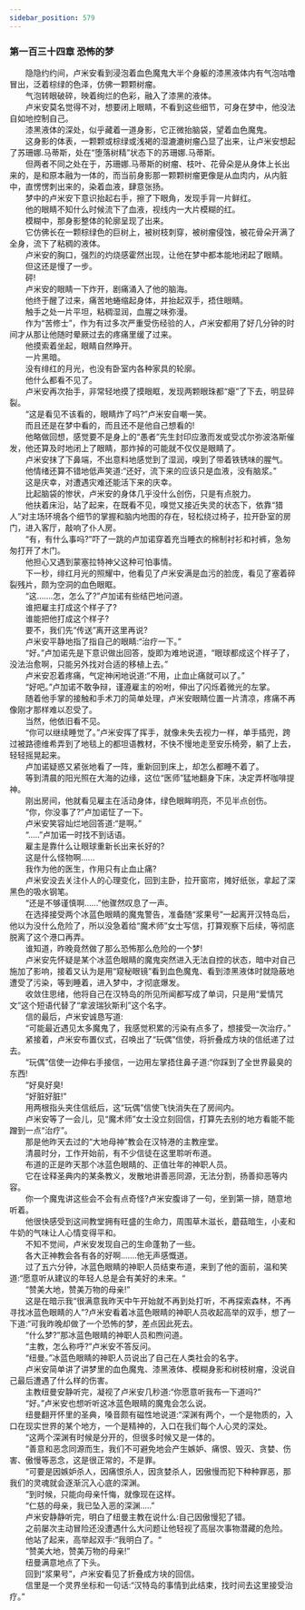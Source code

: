 ```yaml
---
sidebar_position: 579
---
```

### 第一百三十四章 恐怖的梦  


　　隐隐约约间，卢米安看到浸泡着血色魔鬼大半个身躯的漆黑液体内有气泡咕噜冒出，泛着棕绿的色泽，仿佛一颗颗树瘤。  
　　气泡转眼破碎，映着绚烂的色彩，融入了漆黑的液体。  
　　卢米安莫名觉得不对，想要闭上眼睛，不看到这些细节，可身在梦中，他没法自如地控制自己。  
　　漆黑液体的深处，似乎藏着一道身影，它正微抬脑袋，望着血色魔鬼。  
　　这身影的体表，一颗颗或棕绿或浅褐的湿漉漉树瘤凸显了出来，让卢米安想起了苏珊娜.马蒂斯，处在“堕落树精”状态下的苏珊娜.马蒂斯。  
　　但两者不同之处在于，苏珊娜.马蒂斯的树瘤、枝叶、花骨朵是从身体上长出来的，是和原本融为一体的，而当前身影那一颗颗树瘤更像是从血肉内，从内脏中，直愣愣刺出来的，染着血液，肆意张扬。  
　　梦中的卢米安下意识抬起右手，擦了下眼角，发现手背一片鲜红。  
　　他的眼睛不知什么时候流下了血液，视线内一大片模糊的红。  
　　模糊中，那身影整体的轮廓呈现了出来。  
　　它仿佛长在一颗棕绿色的巨树上，被树枝刺穿，被树瘤侵蚀，被花骨朵开满了全身，流下了粘稠的液体。  
　　卢米安的胸口，强烈的灼烧感霍然出现，让他在梦中都本能地闭起了眼睛。  
　　但这还是慢了一步。  
　　砰!  
　　卢米安的眼睛一下炸开，剧痛涌入了他的脑海。  
　　他终于醒了过来，痛苦地蜷缩起身体，并抬起双手，捂住眼睛。  
　　触手之处一片平坦，粘稠湿润，血腥之味弥漫。  
　　作为“苦修士”，作为有过多次严重受伤经验的人，卢米安都用了好几分钟的时间才从那让他随时晕厥过去的疼痛里缓了过来。  
　　他摸索着坐起，眼睛自然睁开。  
　　一片黑暗。  
　　没有绯红的月光，也没有卧室内各种家具的轮廓。  
　　他什么都看不见了。  
　　卢米安再次抬手，非常轻地摸了摸眼眶，发现两颗眼珠都“瘪”了下去，明显碎裂。  
　　“这是看见不该看的，眼睛炸了吗?”卢米安自嘲一笑。  
　　而且还是在梦中看的，而且还不是他自己想看的!  
　　他略做回想，感觉要不是身上的“愚者”先生封印应激而发或受忒尔弥波洛斯催发，他还算及时地闭上了眼睛，那炸掉的可能就不仅仅是眼睛了。  
　　卢米安抹了下鼻端，不出意料地感觉到了湿润，嗅到了带着铁锈味的腥气。  
　　他情绪还算不错地低声笑道:“还好，流下来的应该只是血液，没有脑浆。”  
　　这是庆幸，对遭遇灾难还能活下来的庆幸。  
　　比起脑袋的惨状，卢米安的身体几乎没什么创伤，只是有点脱力。  
　　他扶着床沿，站了起来，在既看不见，嗅觉又接近失灵的状态下，依靠“猎人”对主场环境各个细节的掌握和脑内地图的存在，轻松绕过椅子，拉开卧室的房门，进入客厅，敲响了仆人房。  
　　“有，有什么事吗?”吓了一跳的卢加诺穿着充当睡衣的棉制衬衫和衬裤，急匆匆打开了木门。  
　　他担心又遇到蒙塞拉特神父这种可怕事情。  
　　下一秒，绯红月光的照耀中，他看见了卢米安满是血污的脸庞，看见了塞着碎裂残片，颇为空洞的血色眼眶。  
　　“这…….怎，怎么了?”卢加诺有些结巴地问道。  
　　谁把雇主打成这个样子了?  
　　谁能把他打成这个样子?  
　　要不，我们先“传送”离开这里再说?  
　　卢米安平静地指了指自己的眼睛:“治疗一下。”  
　　“好。”卢加诺先是下意识做出回答，旋即为难地说道，“眼球都成这个样子了，没法治愈啊，只能另外找对合适的移植上去。”  
　　卢米安忍着疼痛，气定神闲地说道:“不用，止血止痛就可以了。”  
　　“好吧。”卢加诺不敢争辩，谨遵雇主的吩咐，伸出了闪烁着微光的左掌。  
　　随着他手掌的接触和手术刀的简单处理，卢米安眼睛位置一片清凉，疼痛不再像刚才那样难以忍受了。  
　　当然，他依旧看不见。  
　　“你可以继续睡觉了。”卢米安挥了挥手，就像未失去视力一样，单手插兜，跨过被路德维希弄到了地毯上的都坦语教材，不快不慢地走至安乐椅旁，躺了上去，轻轻摇晃起来。  
　　卢加诺疑惑又紧张地看了一阵，重新回到床上，却怎么都睡不着了。  
　　等到清晨的阳光照在大海的边缘，这位“医师”猛地翻身下床，决定弄杯咖啡提神。  
　　刚出房间，他就看见雇主在活动身体，绿色眼眸明亮，不见半点创伤。  
　　“你，你没事了?”卢加诺怔了一下。  
　　卢米安笑容灿烂地回答道:“是啊。”  
　　“.....”卢加诺一时找不到话语。  
　　雇主是靠什么让眼球重新长出来长好的?  
　　这是什么怪物啊......  
　　我作为他的医生，作用只有止血止痛?  
　　卢米安没去关注仆人的心理变化，回到主卧，拉开窗帘，摊好纸张，拿起了深黑色的吸水钢笔。  
　　“还是不够谨慎啊……”他骤然叹息了一声。  
　　在选择接受两个冰蓝色眼睛的魔鬼警告，准备随“浆果号”一起离开汉特岛后，他以为没什么危险了，所以没急着给“魔术师”女士写信，打算观察下后续，等彻底脱离了这个港口再弄。  
　　谁知道，昨晚竟然做了那么恐怖那么危险的一个梦!  
　　卢米安先怀疑是某个冰蓝色眼睛的魔鬼突然进入无法自控的状态，暗中对自己施加了影响，接着又认为是用“窥秘眼镜”看到血色魔鬼、看到漆黑液体时就隐蔽地遭受了污染，等到睡着，进入梦中，才彻底爆发。  
　　收敛住思绪，他将自己在汉特岛的所见所闻都写成了单词，只是用“爱情咒文”这个短语代替了“拿波瑞狄斯利”这个名字。  
　　信的最后，卢米安诚恳写道:  
　　“可能最近遇见太多魔鬼了，我感觉积累的污染有点多了，想接受一次治疗。”  
　　紧接着，卢米安布置仪式，召唤出了“玩偶”信使，将折叠成方块的信纸递了过去。  
　　“玩偶”信使一边伸右手接信，一边用左掌捂住鼻子道:“你踩到了全世界最臭的东西!  
　　“好臭好臭!  
　　“好脏好脏!”  
　　用两根指头夹住信纸后，这“玩偶”信使飞快消失在了房间内。  
　　卢米安等了一会儿，见“魔术师”女士没立刻回信，打算先去别的地方看能不能蹭到一点“治疗”。  
　　那是他昨天去过的“大地母神”教会在汉特港的主教座堂。  
　　清晨时分，工作开始前，有不少信徒在这里聆听布道。  
　　布道的正是昨天那个冰蓝色眼睛的、正值壮年的神职人员。  
　　它在诠释圣典内的某条教义，发散地讲善恶同源，无法分割，扬善抑恶等内容。  
　　你一个魔鬼讲这些会不会有点奇怪?卢米安腹诽了一句，坐到第一排，随意地听着。  
　　他很快感受到这间教堂拥有旺盛的生命力，周围草木滋长，蘑菇暗生，小麦和牛奶的气味让人心情变得平和。  
　　不知不觉间，卢米安发现自己的生命蓬勃了一些。  
　　各大正神教会各有各的好啊.……他无声感慨道。  
　　过了五六分钟，冰蓝色眼睛的神职人员结束布道，来到了他的面前，温和笑道:“愿意听从建议的年轻人总是会有美好的未来。“  
　　“赞美大地，赞美万物的母亲!”  
　　这是在暗示我“很满意我昨天中午开始就不再到处打听，不再探索森林，不再寻找冰蓝色眼睛的人”?卢米安看着冰蓝色眼睛的神职人员收起高举的双手，想了一下道:“可我昨晚却做了一个恐怖的梦，差点因此死去。  
　　“什么梦?”那冰蓝色眼睛的神职人员和煦问道。  
　　“主教，怎么称呼?”卢米安不答反问。  
　　“纽曼。”冰蓝色眼睛的神职人员说出了自己在人类社会的名字。  
　　卢米安简单讲了讲梦里的血色魔鬼、漆黑液体、模糊身影和树枝树瘤，没说自己最后遭遇了什么样的伤害。  
　　主教纽曼安静听完，凝视了卢米安几秒道:“你愿意听我布一下道吗?”  
　　“好。”卢米安也想听听这冰蓝色眼睛的魔鬼会怎么说。  
　　纽曼翻开怀里的圣典，嗓音颇有磁性地说道:“深渊有两个，一个是物质的，入口在现实世界的某个地方，一个是精神的，入口在我们每个人心灵的深处。  
　　“这两个深渊有时候是分开的，但很多时候又是一体的。  
　　“善意和恶念同源而生，我们不可避免地会产生嫉妒、痛恨、毁灭、贪婪、伤害、傲慢等恶念，这是很正常的，不是罪。  
　　“可要是因嫉妒杀人，因痛恨杀人，因贪婪杀人，因傲慢而犯下种种罪恶，那我们的灵魂就会逐渐沉入心底的深渊。  
　　“到时候，只能向母亲忏悔，就像现在这样。  
　　“仁慈的母亲，我已坠入恶的深渊.....”  
　　卢米安静静听完，明白了纽曼主教在说什么:自己因傲慢犯了错。  
　　之前屡次主动冒险还没遭遇什么大问题让他轻视了高层次事物潜藏的危险。  
　　他站了起来，高举起双手:“我明白了。“  
　　“赞美大地，赞美万物的母亲!”  
　　纽曼满意地点了下头。  
　　回到“浆果号”，卢米安看见了折叠成方块的回信。  
　　信里是一个灵界坐标和一句话:“汉特岛的事情到此结束，找时间去这里接受治疗。”  

